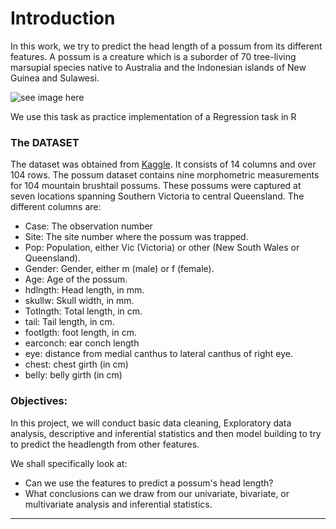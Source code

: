 # Introduction
In this work, we try to predict the head length of a possum from its different features. A possum is a creature which is a suborder of 70 tree-living marsupial species native to Australia and the Indonesian islands of New Guinea and Sulawesi. 

![see image here](https://encrypted-tbn0.gstatic.com/images?q=tbn:ANd9GcTzruAadDTAwiay7li7vnxshdtO3RzhJWN3uw&s)

We use this task as practice implementation of a Regression task in R
### The DATASET
The dataset was obtained from [Kaggle](https://www.kaggle.com/datasets/abrambeyer/openintro-possum). It consists of 14 columns and over 104 rows.
The possum dataset contains nine morphometric measurements for 104 mountain brushtail possums. These possums were captured at seven locations spanning Southern Victoria to central Queensland.
The different columns are:
- Case: The observation number
- Site: The site number where the possum was trapped.
- Pop: Population, either Vic (Victoria) or other (New South Wales or Queensland).
- Gender: Gender, either m (male) or f (female).
- Age: Age of the possum.
- hdlngth: Head length, in mm.
- skullw: Skull width, in mm.
- Totlngth: Total length, in cm.
- tail: Tail length, in cm.
- footlgth: foot length, in cm.
- earconch: ear conch length
- eye: distance from medial canthus to lateral canthus of right eye.
- chest: chest girth (in cm)
- belly: belly girth (in cm)

### Objectives:
In this project, we will conduct basic data cleaning, Exploratory data analysis, descriptive and inferential statistics and then model building to try to predict the headlength from other features.

We shall specifically look at:
- Can we use the features to predict a possum's head length?
- What conclusions can we draw from our univariate, bivariate, or multivariate analysis and inferential statistics.


----
